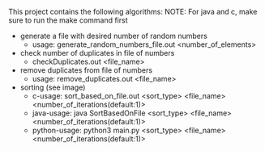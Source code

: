 This project contains the following algorithms:
NOTE: For java and c, make sure to run the make command first
* generate a file with desired number of random numbers
	* usage: generate_random_numbers_file.out <number_of_elements>
* check number of duplicates in file of numbers
	* checkDuplicates.out <file_name>
* remove duplicates from file of numbers
	* usage: remove_duplicates.out <file_name>
* sorting (see image)
	* c-usage: sort_based_on_file.out <sort_type> <file_name> <number_of_iterations(default:1)>
	* java-usage: java SortBasedOnFile <sort_type> <file_name> <number_of_iterations(default:1)>
	* python-usage: python3 main.py <sort_type> <file_name> <number_of_iterations(default:1)>
